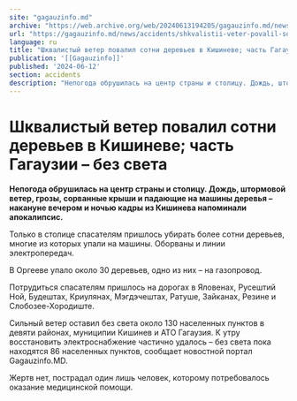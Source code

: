 ```yaml
---
site: "gagauzinfo.md"
archive: "https://web.archive.org/web/20240613194205/gagauzinfo.md/news/accidents/shkvalistii-veter-povalil-sotni-derevev-v-kishineve-chast-gagauzii-bez-sveta"
url: "https://gagauzinfo.md/news/accidents/shkvalistii-veter-povalil-sotni-derevev-v-kishineve-chast-gagauzii-bez-sveta"
language: ru
title: "Шквалистый ветер повалил сотни деревьев в Кишиневе; часть Гагаузии – без света"
publication: '[[Gagauzinfo]]'
published: '2024-06-12'
section: accidents
description: "Непогода обрушилась на центр страны и столицу. Дождь, штормовой ветер, грозы, сорванные крыши и падающие на машины деревья – накануне вечером и ночью кадры из Кишинева напоминали апокалипсис."
---
```


# Шквалистый ветер повалил сотни деревьев в Кишиневе; часть Гагаузии – без света

**Непогода обрушилась на центр страны и столицу. Дождь, штормовой ветер, грозы, сорванные крыши и падающие на машины деревья – накануне вечером и ночью кадры из Кишинева напоминали апокалипсис.**

Только в столице спасателям пришлось убирать более сотни деревьев, многие из которых упали на машины. Оборваны и линии электропередач.

В Оргееве упало около 30 деревьев, одно из них – на газопровод.

Потрудиться спасателям пришлось на дорогах в Яловенах, Русештий Ной, Будештах, Криулянах, Мэгдэчештах, Ратуше, Зайканах, Резине и Слобозее-Хородиште.

Сильный ветер оставил без света около 130 населенных пунктов в девяти районах, муниципии Кишинев и АТО Гагаузия. К утру восстановить электроснабжение частично удалось – без света пока находятся 86 населенных пунктов, сообщает новостной портал Gagauzinfo.MD.

Жертв нет, пострадал один лишь человек, которому потребовалось оказание медицинской помощи.